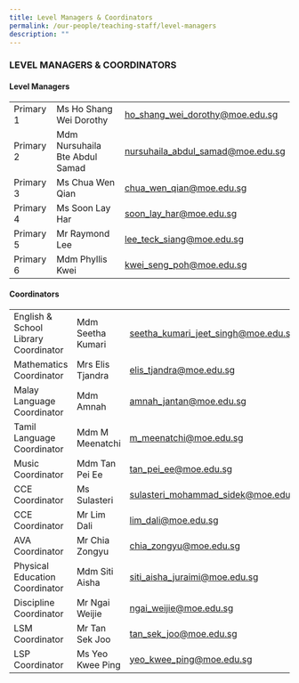```yaml
---
title: Level Managers & Coordinators
permalink: /our-people/teaching-staff/level-managers
description: ""
---
```


### LEVEL MANAGERS & COORDINATORS

#### Level Managers
| | | |
|---|---|---|
| Primary 1  | Ms Ho Shang Wei Dorothy  | ho_shang_wei_dorothy@moe.edu.sg   |
| Primary 2 | Mdm Nursuhaila Bte Abdul Samad | nursuhaila_abdul_samad@moe.edu.sg  |
| Primary 3 | Ms Chua Wen Qian | chua_wen_qian@moe.edu.sg  |
| Primary 4 | Ms Soon Lay Har | soon_lay_har@moe.edu.sg  |
| Primary 5 | Mr Raymond Lee | lee_teck_siang@moe.edu.sg  |
| Primary 6 | Mdm Phyllis Kwei | kwei_seng_poh@moe.edu.sg  |

#### Coordinators
| | | |
|---	|---	|---	|
| English & School Library Coordinator 	| Mdm Seetha Kumari 	| seetha_kumari_jeet_singh@moe.edu.sg 	|
| Mathematics Coordinator  	| Mrs Elis Tjandra  	| elis_tjandra@moe.edu.sg 	|
| Malay Language Coordinator 	| Mdm Amnah 	| amnah_jantan@moe.edu.sg 	|
| Tamil Language Coordinator 	| Mdm M Meenatchi 	| m_meenatchi@moe.edu.sg 	|
| Music Coordinator 	| Mdm Tan Pei Ee 	| tan_pei_ee@moe.edu.sg 	|
| CCE Coordinator 	| Ms Sulasteri 	| sulasteri_mohammad_sidek@moe.edu.sg 	|
| CCE Coordinator  	| Mr Lim Dali  	| lim_dali@moe.edu.sg  	|
| AVA Coordinator 	| Mr Chia Zongyu 	| chia_zongyu@moe.edu.sg 	|
| Physical Education Coordinator 	| Mdm Siti Aisha 	| siti_aisha_juraimi@moe.edu.sg 	|
| Discipline Coordinator 	| Mr Ngai Weijie 	| ngai_weijie@moe.edu.sg 	|
| LSM Coordinator 	| Mr Tan Sek Joo 	| tan_sek_joo@moe.edu.sg 	|
| LSP Coordinator 	| Ms Yeo Kwee Ping 	| yeo_kwee_ping@moe.edu.sg 	|